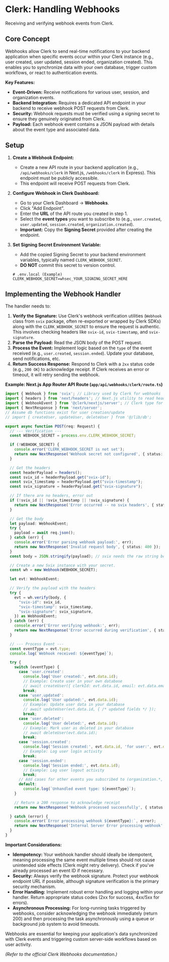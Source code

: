 # Clerk: Handling Webhooks

Receiving and verifying webhook events from Clerk.

## Core Concept

Webhooks allow Clerk to send real-time notifications to your backend application when specific events occur within your Clerk instance (e.g., user created, user updated, session ended, organization created). This enables you to synchronize data with your own database, trigger custom workflows, or react to authentication events.

**Key Features:**

*   **Event-Driven:** Receive notifications for various user, session, and organization events.
*   **Backend Integration:** Requires a dedicated API endpoint in your backend to receive webhook POST requests from Clerk.
*   **Security:** Webhook requests must be verified using a signing secret to ensure they genuinely originated from Clerk.
*   **Payload:** Each webhook event contains a JSON payload with details about the event type and associated data.

## Setup

1.  **Create a Webhook Endpoint:**
    *   Create a new API route in your backend application (e.g., `/api/webhooks/clerk` in Next.js, `/webhooks/clerk` in Express). This endpoint must be publicly accessible.
    *   This endpoint will receive POST requests from Clerk.
2.  **Configure Webhook in Clerk Dashboard:**
    *   Go to your Clerk Dashboard -> **Webhooks**.
    *   Click "Add Endpoint".
    *   Enter the **URL** of the API route you created in step 1.
    *   Select the **event types** you want to subscribe to (e.g., `user.created`, `user.updated`, `session.created`, `organization.created`).
    *   **Important:** Copy the **Signing Secret** provided after creating the endpoint.
3.  **Set Signing Secret Environment Variable:**
    *   Add the copied Signing Secret to your backend environment variables, typically named `CLERK_WEBHOOK_SECRET`.
    *   **DO NOT** commit this secret to version control.

    ```dotenv
    # .env.local (Example)
    CLERK_WEBHOOK_SECRET=whsec_YOUR_SIGNING_SECRET_HERE
    ```

## Implementing the Webhook Handler

The handler needs to:

1.  **Verify the Signature:** Use Clerk's webhook verification utilities (`Webhook` class from `svix` package, often re-exported or wrapped by Clerk SDKs) along with the `CLERK_WEBHOOK_SECRET` to ensure the request is authentic. This involves checking headers like `svix-id`, `svix-timestamp`, and `svix-signature`.
2.  **Parse the Payload:** Read the JSON body of the POST request.
3.  **Process the Event:** Implement logic based on the `type` of the event received (e.g., `user.created`, `session.ended`). Update your database, send notifications, etc.
4.  **Return Success Response:** Respond to Clerk with a `2xx` status code (e.g., `200 OK`) to acknowledge receipt. If Clerk receives an error or timeout, it will retry sending the webhook.

**Example: Next.js App Router API Route (`app/api/webhooks/clerk/route.ts`)**

```typescript
import { Webhook } from 'svix'; // Library used by Clerk for webhooks
import { headers } from 'next/headers'; // Next.js utility to read headers
import { WebhookEvent } from '@clerk/nextjs/server'; // Clerk type for event payload
import { NextResponse } from 'next/server';
// Assume db functions exist for user creation/update
// import { createUser, updateUser, deleteUser } from '@/lib/db';

export async function POST(req: Request) {
  // --- Verification ---
  const WEBHOOK_SECRET = process.env.CLERK_WEBHOOK_SECRET;

  if (!WEBHOOK_SECRET) {
    console.error('CLERK_WEBHOOK_SECRET is not set');
    return new NextResponse('Webhook secret not configured', { status: 500 });
  }

  // Get the headers
  const headerPayload = headers();
  const svix_id = headerPayload.get("svix-id");
  const svix_timestamp = headerPayload.get("svix-timestamp");
  const svix_signature = headerPayload.get("svix-signature");

  // If there are no headers, error out
  if (!svix_id || !svix_timestamp || !svix_signature) {
    return new NextResponse('Error occurred -- no svix headers', { status: 400 });
  }

  // Get the body
  let payload: WebhookEvent;
  try {
    payload = await req.json();
  } catch (err) {
    console.error('Error parsing webhook payload:', err);
    return new NextResponse('Invalid request body', { status: 400 });
  }
  const body = JSON.stringify(payload); // svix needs the raw string body

  // Create a new Svix instance with your secret.
  const wh = new Webhook(WEBHOOK_SECRET);

  let evt: WebhookEvent;

  // Verify the payload with the headers
  try {
    evt = wh.verify(body, {
      "svix-id": svix_id,
      "svix-timestamp": svix_timestamp,
      "svix-signature": svix_signature,
    }) as WebhookEvent;
  } catch (err) {
    console.error('Error verifying webhook:', err);
    return new NextResponse('Error occurred during verification', { status: 400 });
  }

  // --- Process Event ---
  const eventType = evt.type;
  console.log(`Webhook received: ${eventType}`);

  try {
    switch (eventType) {
      case 'user.created':
        console.log('User created:', evt.data.id);
        // Example: Create user in your own database
        // await createUser({ clerkId: evt.data.id, email: evt.data.email_addresses[0]?.email_address });
        break;
      case 'user.updated':
        console.log('User updated:', evt.data.id);
        // Example: Update user data in your database
        // await updateUser(evt.data.id, { /* updated fields */ });
        break;
      case 'user.deleted':
        console.log('User deleted:', evt.data.id);
        // Example: Mark user as deleted in your database
        // await deleteUser(evt.data.id);
        break;
      case 'session.created':
        console.log('Session created:', evt.data.id, 'for user:', evt.data.user_id);
        // Example: Log user login activity
        break;
      case 'session.ended':
        console.log('Session ended:', evt.data.id);
        // Example: Log user logout activity
        break;
      // Add cases for other events you subscribed to (organization.*, etc.)
      default:
        console.log(`Unhandled event type: ${eventType}`);
    }

    // Return a 200 response to acknowledge receipt
    return new NextResponse('Webhook processed successfully', { status: 200 });

  } catch (error) {
    console.error(`Error processing webhook ${eventType}:`, error);
    return new NextResponse('Internal Server Error processing webhook', { status: 500 });
  }
}
```

**Important Considerations:**

*   **Idempotency:** Your webhook handler should ideally be idempotent, meaning processing the same event multiple times should not cause unintended side effects (Clerk might retry delivery). Check if you've already processed an event ID if necessary.
*   **Security:** Always verify the webhook signature. Protect your webhook endpoint URL if possible, although signature verification is the primary security mechanism.
*   **Error Handling:** Implement robust error handling and logging within your handler. Return appropriate status codes (2xx for success, 4xx/5xx for errors).
*   **Asynchronous Processing:** For long-running tasks triggered by webhooks, consider acknowledging the webhook immediately (return 200) and then processing the task asynchronously using a queue or background job system to avoid timeouts.

Webhooks are essential for keeping your application's data synchronized with Clerk events and triggering custom server-side workflows based on user activity.

*(Refer to the official Clerk Webhooks documentation.)*